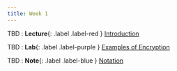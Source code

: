 ```yaml
---
title: Week 1
---
```


TBD
: **Lecture**{: .label .label-red } [Introduction](#)

TBD 
: **Lab**{: .label .label-purple } [Examples of Encryption](#)

TBD 
: **Note**{: .label .label-blue } [Notation](#)
